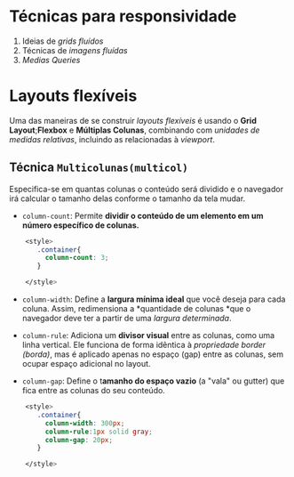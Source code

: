 # Técnicas para responsividade
1. Ideias de *grids fluídos*
2. Técnicas de *imagens fluídas*
3. *Medias Queries*

# Layouts flexíveis
Uma das maneiras de se construir *layouts flexíveis* é usando o **Grid Layout**;**Flexbox** e **Múltiplas Colunas**, combinando com *unidades de medidas relativas*, incluindo as relacionadas à *viewport*.

## Técnica `Multicolunas(multicol)`
Especifica-se em quantas colunas o conteúdo será dividido e o navegador irá calcular o tamanho delas conforme o tamanho da tela mudar.

- `column-count`: Permite **dividir o conteúdo de um elemento em um número específico de colunas.**

````CSS
    <style>
       .container{
         column-count: 3; 
       } 

    </style>
````

- `column-width`: Define a **largura mínima ideal** que você deseja para cada coluna. Assim, redimensiona a *quantidade de colunas *que o navegador deve ter a partir de uma *largura determinada*.

- `column-rule`: Adiciona um **divisor visual** entre as colunas, como uma linha vertical. Ele funciona de forma idêntica à *propriedade border (borda)*, mas é aplicado apenas no espaço (gap) entre as colunas, sem ocupar espaço adicional no layout.

- `column-gap`: Define o t**amanho do espaço vazio** (a "vala" ou gutter) que fica entre as colunas do seu conteúdo.

````CSS
    <style>
       .container{
         column-width: 300px;
         column-rule:1px solid gray;
         column-gap: 20px;
       } 

    </style>
````